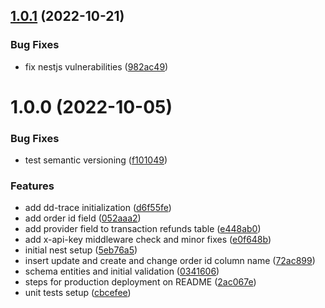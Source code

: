 ## [1.0.1](https://github.com/Nofraud/nf-refunds/compare/v1.0.0...v1.0.1) (2022-10-21)


### Bug Fixes

* fix nestjs vulnerabilities ([982ac49](https://github.com/Nofraud/nf-refunds/commit/982ac495943c5d26a4e71eb0dd0ba6c80d906f91))

# 1.0.0 (2022-10-05)


### Bug Fixes

* test semantic versioning ([f101049](https://github.com/Nofraud/nf-refunds/commit/f1010492df140b04845c61deef2a0bc856168100))


### Features

* add dd-trace initialization ([d6f55fe](https://github.com/Nofraud/nf-refunds/commit/d6f55fe96dbd3afb0c8fe4fe7392c78f272d03c4))
* add order id field ([052aaa2](https://github.com/Nofraud/nf-refunds/commit/052aaa22243edbf38990d532875fecdb91c26c13))
* add provider field to transaction refunds table ([e448ab0](https://github.com/Nofraud/nf-refunds/commit/e448ab05f93463fa6dd877ea9ebffffb287d1bcd))
* add x-api-key middleware check and minor fixes ([e0f648b](https://github.com/Nofraud/nf-refunds/commit/e0f648beaa127eb8ce5e6ab377425f9fdfd46092))
* initial nest setup ([5eb76a5](https://github.com/Nofraud/nf-refunds/commit/5eb76a5f164fb2870a585f67a50cc3d4a55a26ad))
* insert update and create and change order id column name ([72ac899](https://github.com/Nofraud/nf-refunds/commit/72ac89938773c1ecfb0a844019ff3c7792ab98b1))
* schema entities and initial validation ([0341606](https://github.com/Nofraud/nf-refunds/commit/0341606802b6e26861f19d38698fb3c5845c887b))
* steps for production deployment on README ([2ac067e](https://github.com/Nofraud/nf-refunds/commit/2ac067efe06e2127e322597c474ee3b44a6256a6))
* unit tests setup ([cbcefee](https://github.com/Nofraud/nf-refunds/commit/cbcefee2b1124317fa5f5bfea840693ea803f67b))
